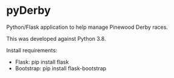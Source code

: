 # pyDerby
Python/Flask application to help manage Pinewood Derby races.

This was developed against Python 3.8.

Install requirements:
- Flask: pip install flask
- Bootstrap: pip install flask-bootstrap
